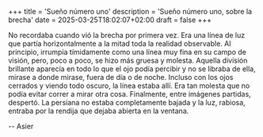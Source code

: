 +++
title = 'Sueño número uno'
description = 'Sueño número uno, sobre la brecha'
date = 2025-03-25T18:02:07+02:00
draft = false
+++

No recordaba cuando vió la brecha por primera vez. Era una línea de luz que partía horizontalmente a la mitad toda la realidad observable. Al principio, irrumpía tímidamente como una línea muy fina en su campo de visión, pero, poco a poco, se hizo más gruesa y molesta. Aquella división brillante aparecía en todo lo que el ojo podía percibir y no se libraba de ella, mirase a donde mirase, fuera de día o de noche. Incluso con los ojos cerrados y viendo todo oscuro, la línea estaba allí. Era tan molesta que no podía evitar correr a mirar otra cosa. Finalmente, entre imágenes partidas, despertó. La persiana no estaba completamente bajada y la luz, rabiosa, entraba por la rendija que dejaba abierta en la ventana.

--
Asier
